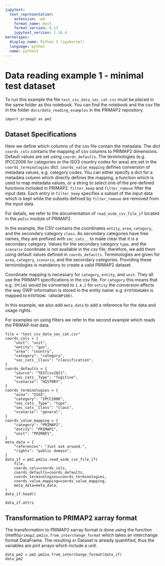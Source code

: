 ```yaml
---
jupytext:
  text_representation:
    extension: .md
    format_name: myst
    format_version: 0.13
    jupytext_version: 1.16.4
kernelspec:
  display_name: Python 3 (ipykernel)
  language: python
  name: python3
---
```


# Data reading example 1 - minimal test dataset
To run this example the file `test_csv_data_sec_cat.csv` must be placed in the same folder as this notebook. You can find the notebook and the csv file in the folder `docs/data_reading_examples` in the PRIMAP2 repository.

```{code-cell} ipython3
import primap2 as pm2
```

## Dataset Specifications
Here we define which columns of the csv file contain the metadata. The dict `coords_cols` contains the mapping of csv columns to PRIMAP2 dimensions.
Default values are set using `coords_defaults`.
The terminologies (e.g. IPCC2006 for categories or the ISO3 country codes for area) are set in the `coords_terminologies` dict.
 `coords_value_mapping` defines conversion of metadata values, e.g. category codes.
You can either specify a dict for a metadata column which directly defines the mapping, a function which is used to map metadata values, or a string to select one of the pre-defined functions included in PRIMAP2.
 `filter_keep` and `filter_remove` filter the input data.
Each entry in `filter_keep` specifies a subset of the input data which is kept while the subsets defined by `filter_remove` are removed from the input data.

For details, we refer to the documentation of `read_wide_csv_file_if` located in the `pm2io` module of PRIMAP2.

In the example, the CSV contains the coordinates `entity`, `area`, `category`, and the secondary category `class`.
As secondary categories have free names, they are prefixed with `sec_cats__` to make clear that it is a secondary category.
Values for the secondary category `type`, and the `scenario` coordinate is not available in the csv file;
 therefore, we add them using default values defined in `coords_defaults`.
 Terminologies are given for `area`, `category`, `scenario`, and the secondary categories.
Providing these terminologies is mandatory to create a valid PRIMAP2 dataset.

Coordinate mapping is necessary for `category`, `entity`, and `unit`.
They all use the PRIMAP1 specifications in the csv file.
For `category` this means that e.g. `IPC1A2` would be converted to `1.A.2` for `entity` the conversion affects the way GWP information is stored in the entity name: e.g. `KYOTOGHGAR4` is mapped to `KYOTOGHG (AR4GWP100)`.

In this example, we also add `meta_data` to add a reference for the data and usage rights.

For examples on using filters we refer to the second example which reads the PRIMAP-hist data.

```{code-cell} ipython3
file = "test_csv_data_sec_cat.csv"
coords_cols = {
    "unit": "unit",
    "entity": "gas",
    "area": "country",
    "category": "category",
    "sec_cats__Class": "classification",
}
coords_defaults = {
    "source": "TESTcsv2021",
    "sec_cats__Type": "fugitive",
    "scenario": "HISTORY",
}
coords_terminologies = {
    "area": "ISO3",
    "category": "IPCC2006",
    "sec_cats__Type": "type",
    "sec_cats__Class": "class",
    "scenario": "general",
}
coords_value_mapping = {
    "category": "PRIMAP1",
    "entity": "PRIMAP1",
    "unit": "PRIMAP1",
}
meta_data = {
    "references": "Just ask around.",
    "rights": "public domain",
}
data_if = pm2.pm2io.read_wide_csv_file_if(
    file,
    coords_cols=coords_cols,
    coords_defaults=coords_defaults,
    coords_terminologies=coords_terminologies,
    coords_value_mapping=coords_value_mapping,
    meta_data=meta_data,
)
data_if.head()
```

```{code-cell} ipython3
data_if.attrs
```

## Transformation to PRIMAP2 xarray format ##
The transformation to PRIMAP2 xarray format is done using the function {meth}`primap2.pm2io.from_interchange_format` which takes an interchange format DataFrame.
The resulting xr Dataset is already quantified, thus the variables are pint arrays which include a unit.

```{code-cell} ipython3
data_pm2 = pm2.pm2io.from_interchange_format(data_if)
data_pm2
```
